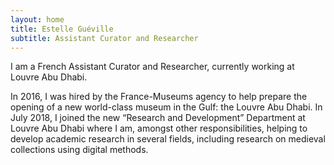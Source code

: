 ```yaml
---
layout: home
title: Estelle Guéville
subtitle: Assistant Curator and Researcher
---
```


I am a French Assistant Curator and Researcher, currently working at Louvre Abu Dhabi. 

In 2016, I was hired by the France-Museums agency to help prepare the opening of a new world-class museum in the Gulf: the Louvre Abu Dhabi. In July 2018, I joined the new “Research and Development” Department at Louvre Abu Dhabi where I am, amongst other responsibilities, helping to develop academic research in several fields, including research on medieval collections using digital methods.

